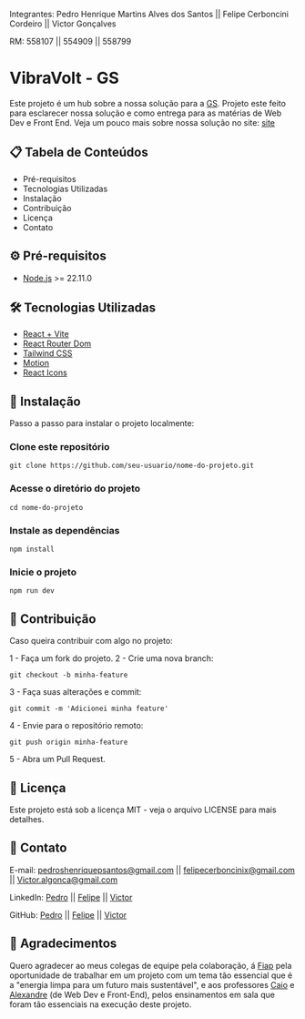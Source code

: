 Integrantes: Pedro Henrique Martins Alves dos Santos || Felipe Cerboncini Cordeiro || Victor Gonçalves

RM: 558107 || 554909 || 558799

# VibraVolt - GS
Este projeto é um hub sobre a nossa solução para a [GS](https://www.fiap.com.br/graduacao/global-solution/).
Projeto este feito para esclarecer nossa solução e como entrega para as matérias de Web Dev e Front End.
Veja um pouco mais sobre nossa solução no site: [site](https://gs-bice.vercel.app/)

## 📋 Tabela de Conteúdos
- Pré-requisitos
- Tecnologias Utilizadas
- Instalação
- Contribuição
- Licença
- Contato

## ⚙️ Pré-requisitos

- [Node.js](https://nodejs.org/pt) >= 22.11.0

## 🛠️ Tecnologias Utilizadas

- [React + Vite](https://react.dev/)
- [React Router Dom](https://www.npmjs.com/package/react-router-dom)
- [Tailwind CSS](https://tailwindcss.com/)
- [Motion](https://motion.dev/)
- [React Icons](https://react-icons.github.io/react-icons/)

## 🚀 Instalação
Passo a passo para instalar o projeto localmente:

### Clone este repositório
```
git clone https://github.com/seu-usuario/nome-do-projeto.git
```

### Acesse o diretório do projeto
```
cd nome-do-projeto
```

### Instale as dependências
```
npm install
```

### Inicie o projeto
```
npm run dev
```

## 🤝 Contribuição
Caso queira contribuir com algo no projeto:

1 - Faça um fork do projeto.
2 - Crie uma nova branch:
```
git checkout -b minha-feature
```
3 - Faça suas alterações e commit:
```
git commit -m 'Adicionei minha feature'
```
4 - Envie para o repositório remoto:
```
git push origin minha-feature
```
5 - Abra um Pull Request.

## 📄 Licença

Este projeto está sob a licença MIT - veja o arquivo LICENSE para mais detalhes.

## 📧 Contato

E-mail: pedroshenriquepsantos@gmail.com || felipecerboncinix@gmail.com || Victor.algonca@gmail.com

LinkedIn: [Pedro](https://www.linkedin.com/in/pedrohmas/) || [Felipe](https://www.linkedin.com/in/felipe-cerboncini-cordeiro/) || [Victor](https://www.linkedin.com/in/victor-gon%C3%A7alves-3601a42b9/)

GitHub: [Pedro](https://github.com/pedrohmartinsa) || [Felipe](https://github.com/CerbonXD) || [Victor](https://github.com/VictorAlgonca)

## 🌟 Agradecimentos
Quero agradecer ao meus colegas de equipe pela colaboração, á [Fiap](https://www.fiap.com.br/) pela oportunidade de trabalhar em um projeto com um tema tão essencial que é a "energia limpa para um futuro mais sustentável", e aos professores [Caio](https://github.com/caiooliveira-tech) e [Alexandre](https://github.com/alexandrerussi) (de Web Dev e Front-End), pelos ensinamentos em sala que foram tão essenciais na execução deste projeto.

